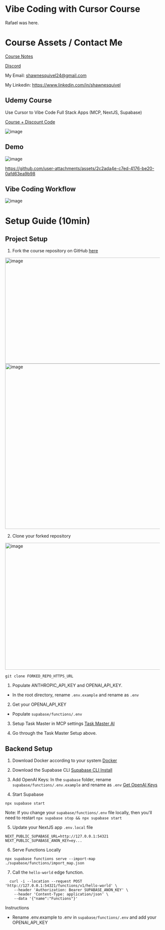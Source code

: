 # Vibe Coding with Cursor Course
Rafael was here.

# Course Assets / Contact Me
[Course Notes](https://shawnesquivel.notion.site/Cursor-Vibe-Coding-Bootcamp-1d123536d7d5800a9682e4f76ca09df2)

[Discord](https://discord.gg/tVAPZfKk8Z)

My Email: shawnesquivel24@gmail.com

My Linkedin: https://www.linkedin.com/in/shawnesquivel

## Udemy Course
Use Cursor to Vibe Code Full Stack Apps (MCP, NextJS, Supabase)

[Course + Discount Code](https://www.udemy.com/course/cursor-ai-mcp-nextjs-supabase/?couponCode=VIBE-CODE)

![image](https://github.com/user-attachments/assets/31beaa36-a61c-46f3-822f-bad91836b653)



## Demo
![image](https://github.com/user-attachments/assets/f889e3ef-deea-4790-85a2-a55c22c08899)



https://github.com/user-attachments/assets/2c2ada4e-c7ed-4176-be20-0afd63ea9b98



## Vibe Coding Workflow
![image](https://github.com/user-attachments/assets/6120ecb6-5be2-4bcb-9b63-7389051621fd)


# Setup Guide (10min)

## Project Setup
1. Fork the course repository on GitHub [here](0https://github.com/shawnesquivel/cursor-course) 

<img width="1276" height="344" alt="image" src="https://github.com/user-attachments/assets/c4ad6f1d-60bd-4114-a413-d5964fb7d8b2" />


<img width="826" height="537" alt="image" src="https://github.com/user-attachments/assets/3bbad450-1a3f-4c71-85e1-5d599d3fe8b3" />



2. Clone your forked repository

<img width="505" height="412" alt="image" src="https://github.com/user-attachments/assets/436674be-1de1-4b3e-808d-e1accc4b8f65" />

```
git clone FORKED_REPO_HTTPS_URL
```

1. Populate ANTHROPIC_API_KEY and OPENAI_API_KEY.
- In the root directory, rename `.env.example` and rename as `.env` 

2. Get your OPENAI_API_KEY
- Populate `supabase/functions/.env`


3. Setup Task Master in MCP settings [Task Master AI](https://github.com/eyaltoledano/claude-task-master?tab=readme-ov-file)

4. Go through the Task Master Setup above.

## Backend Setup
1. Download Docker according to your system [Docker](https://docs.docker.com/get-started/get-docker/)

2. Download the Supabase CLI [Supabase CLI Install](https://supabase.com/docs/guides/local-development/cli/getting-started)

3. Add OpenAI Keys: In the `supabase` folder, rename `supabase/functions/.env.example` and rename as `.env` [Get OpenAI Keys](http://platform.openai.com/account/)



4. Start Supabase
```
npx supabase start
```
Note: If you change your `supabase/functions/.env` file locally, then you'll need to restart `npx supabase stop && npx supabase start`

5. Update your NextJS app `.env.local` file
```
NEXT_PUBLIC_SUPABASE_URL=http://127.0.0.1:54321
NEXT_PUBLIC_SUPABASE_ANON_KEY=ey...
```

6. Serve Functions Locally
```
npx supabase functions serve --import-map ./supabase/functions/import_map.json
```

7.  Call the `hello-world` edge function.
```
  curl -i --location --request POST 'http://127.0.0.1:54321/functions/v1/hello-world' \
    --header 'Authorization: Bearer SUPABASE_ANON_KEY' \
    --header 'Content-Type: application/json' \
    --data '{"name":"Functions"}'
```






Instructions
- Rename .env.example to .env in `supabase/functions/.env` and add your OPENAI_API_KEY
